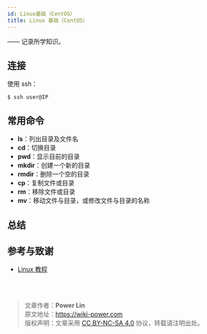 ```yaml
---
id: Linux基础（CentOS）
title: Linux 基础（CentOS）
---
```


—— 记录所学知识。

## 连接

使用 ssh：

```shell
$ ssh user@IP
```

## 常用命令

- **ls**：列出目录及文件名
- **cd**：切换目录
- **pwd**：显示目前的目录
- **mkdir**：创建一个新的目录
- **rmdir**：删除一个空的目录
- **cp**：复制文件或目录
- **rm**：移除文件或目录
- **mv**：移动文件与目录，或修改文件与目录的名称

##

## 总结

## 参考与致谢

- [Linux 教程](https://www.runoob.com/linux/linux-tutorial.html)

<br />

<br />

> 文章作者：**Power Lin**  
> 原文地址：<https://wiki-power.com>  
> 版权声明：文章采用 [CC BY-NC-SA 4.0](https://creativecommons.org/licenses/by/4.0/deed.zh) 协议，转载请注明出处。
